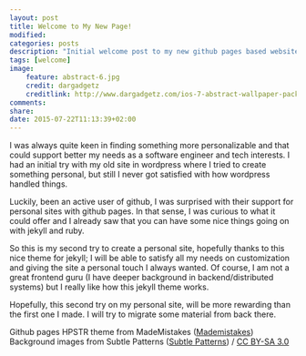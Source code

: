 ```yaml
---
layout: post
title: Welcome to My New Page!
modified:
categories: posts
description: "Initial welcome post to my new github pages based website"
tags: [welcome]
image:
    feature: abstract-6.jpg
    credit: dargadgetz
    creditlink: http://www.dargadgetz.com/ios-7-abstract-wallpaper-pack-for-iphone-5-and-ipod-touch-retina/
comments:
share:
date: 2015-07-22T11:13:39+02:00
---
```


I was always quite keen in finding something more personalizable and that could support better my needs as a software 
engineer and tech interests. I had an initial try with my old site in wordpress where I tried to create something 
personal, but still I never got satisfied with how wordpress handled things.

Luckily, been an active user of github, I was surprised with their support for personal sites with github pages. In that
sense, I was curious to what it could offer and I already saw that you can have some nice things going on with jekyll 
and ruby.

So this is my second try to create a personal site, hopefully thanks to this nice theme for jekyll; I will be able to 
satisfy all my needs on customization and giving the site a personal touch I always wanted. Of course, I am not a great 
frontend guru (I have deeper background in backend/distributed systems) but I really like how this jekyll theme works.

Hopefully, this second try on my personal site, will be more rewarding than the first one I made. I will try to migrate 
some material from back there. 

<div about="https://mademistakes.com/work/hpstr-jekyll-theme/" class="notice">Github pages HPSTR theme from 
<span property="dct:title">MadeMistakes</span> (<a rel="cc:attributionURL" property="cc:attributionName" 
href="https://mademistakes.com/work/hpstr-jekyll-theme/">Mademistakes</a>)</div>

<div xmlns:cc="http://creativecommons.org/ns#" xmlns:dct="http://purl.org/dc/terms/" 
about="http://subtlepatterns.com" class="notice">Background images from 
<span property="dct:title">Subtle Patterns</span> (<a rel="cc:attributionURL" property="cc:attributionName" 
href="http://subtlepatterns.com">Subtle Patterns</a>) / <a rel="license" 
href="http://creativecommons.org/licenses/by-sa/3.0/">CC BY-SA 3.0</a></div>